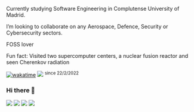 Currently studying Software Engineering in Complutense University of Madrid.

I’m looking to collaborate on any Aerospace, Defence, Security or Cybersecurity sectors.

FOSS lover

Fun fact: Visited two supercomputer centers, a nuclear fusion reactor and seen Cherenkov radiation

[![wakatime](https://wakatime.com/badge/user/488c838b-faea-4515-a9d8-8b287a14e316.svg)](https://wakatime.com/@488c838b-faea-4515-a9d8-8b287a14e316)
[![](https://komarev.com/ghpvc/?username=Juan-Embid&color=ffabb7&style=flat-square)](https://github.com/juan-embid)
<sup>since 22/2/2022</sup>

### Hi there 👋

[![](https://img.shields.io/badge/-@juan__embid-%23181717?style=flat-square&logo=telegram)](https://t.me/juan_embid)
[![](https://img.shields.io/badge/-@juan--embid-%23181717?style=flat-square&logo=github)](https://github.com/juan-embid)
[![](https://img.shields.io/badge/-@juan.embid-%23181717?style=flat-square&logo=protonmail)](mailto:juan.embid@protonmail.com)
[![](https://img.shields.io/badge/-@Juan%20Embid%20Sánchez-%23181717?style=flat-square&logo=linkedin)](https://linkedin.com/in/juan-embid-sánchez-365211169)
